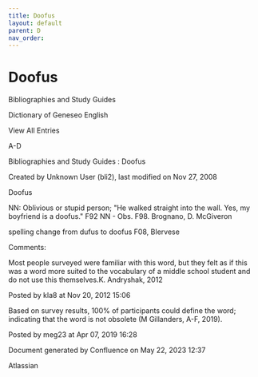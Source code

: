 ```yaml
---
title: Doofus
layout: default
parent: D
nav_order:
---
```


# Doofus

Bibliographies and Study Guides

Dictionary of Geneseo English

View All Entries

A-D

Bibliographies and Study Guides : Doofus

Created by  Unknown User (bli2), last modified on Nov 27, 2008

Doofus

NN: Oblivious or stupid person; &quot;He walked straight into the wall. Yes, my boyfriend is a doofus.&quot; F92 NN - Obs. F98. Brognano, D. McGiveron

spelling change from dufus to doofus F08, BIervese

Comments:

Most people surveyed were familiar with this word, but they felt as if this was a word more suited to the vocabulary of a middle school student and do not use this themselves.K. Andryshak, 2012

Posted by kla8 at Nov 20, 2012 15:06

Based on survey results, 100% of participants could define the word; indicating that the word is not obsolete (M Gillanders, A-F, 2019).

Posted by meg23 at Apr 07, 2019 16:28

Document generated by Confluence on May 22, 2023 12:37

Atlassian
